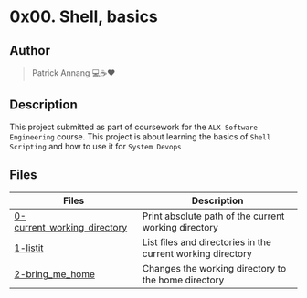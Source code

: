 # 0x00. Shell, basics

## Author

> Patrick Annang :computer::coffee::heart:

## Description

This project submitted as part of coursework for the `ALX Software Engineering` course.
This project is about learning the basics of `Shell Scripting` and how to use it for `System Devops`

## Files

| Files | Description |
| --- | --- |
| [0-current_working_directory](0-current_working_directory) | Print absolute path of the current working directory |
| [1-listit](1-listit) | List files and directories in the current working directory |
| [2-bring_me_home](2-bring_me_home) | Changes the working directory to the home directory |
